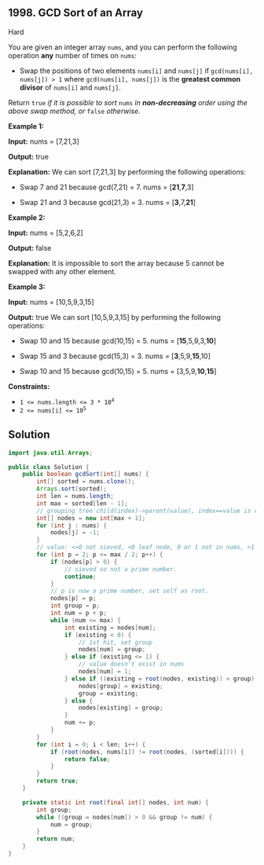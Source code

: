 ## 1998\. GCD Sort of an Array

Hard

You are given an integer array `nums`, and you can perform the following operation **any** number of times on `nums`:

*   Swap the positions of two elements `nums[i]` and `nums[j]` if `gcd(nums[i], nums[j]) > 1` where `gcd(nums[i], nums[j])` is the **greatest common divisor** of `nums[i]` and `nums[j]`.

Return `true` _if it is possible to sort_ `nums` _in **non-decreasing** order using the above swap method, or_ `false` _otherwise._

**Example 1:**

**Input:** nums = [7,21,3]

**Output:** true

**Explanation:** We can sort [7,21,3] by performing the following operations:

- Swap 7 and 21 because gcd(7,21) = 7. nums = [**21**,**7**,3]

- Swap 21 and 3 because gcd(21,3) = 3. nums = [**3**,7,**21**] 

**Example 2:**

**Input:** nums = [5,2,6,2]

**Output:** false

**Explanation:** It is impossible to sort the array because 5 cannot be swapped with any other element. 

**Example 3:**

**Input:** nums = [10,5,9,3,15]

**Output:** true We can sort [10,5,9,3,15] by performing the following operations:

- Swap 10 and 15 because gcd(10,15) = 5. nums = [**15**,5,9,3,**10**]

- Swap 15 and 3 because gcd(15,3) = 3. nums = [**3**,5,9,**15**,10]

- Swap 10 and 15 because gcd(10,15) = 5. nums = [3,5,9,**10**,**15**] 

**Constraints:**

*   <code>1 <= nums.length <= 3 * 10<sup>4</sup></code>
*   <code>2 <= nums[i] <= 10<sup>5</sup></code>

## Solution

```java
import java.util.Arrays;

public class Solution {
    public boolean gcdSort(int[] nums) {
        int[] sorted = nums.clone();
        Arrays.sort(sorted);
        int len = nums.length;
        int max = sorted[len - 1];
        // grouping tree child(index)->parent(value), index==value is root
        int[] nodes = new int[max + 1];
        for (int j : nums) {
            nodes[j] = -1;
        }
        // value: <=0 not sieved, <0 leaf node, 0 or 1 not in nums, >1 grouped
        for (int p = 2; p <= max / 2; p++) {
            if (nodes[p] > 0) {
                // sieved so not a prime number.
                continue;
            }
            // p is now a prime number, set self as root.
            nodes[p] = p;
            int group = p;
            int num = p + p;
            while (num <= max) {
                int existing = nodes[num];
                if (existing < 0) {
                    // 1st hit, set group
                    nodes[num] = group;
                } else if (existing <= 1) {
                    // value doesn't exist in nums
                    nodes[num] = 1;
                } else if ((existing = root(nodes, existing)) < group) {
                    nodes[group] = existing;
                    group = existing;
                } else {
                    nodes[existing] = group;
                }
                num += p;
            }
        }
        for (int i = 0; i < len; i++) {
            if (root(nodes, nums[i]) != root(nodes, (sorted[i]))) {
                return false;
            }
        }
        return true;
    }

    private static int root(final int[] nodes, int num) {
        int group;
        while ((group = nodes[num]) > 0 && group != num) {
            num = group;
        }
        return num;
    }
}
```